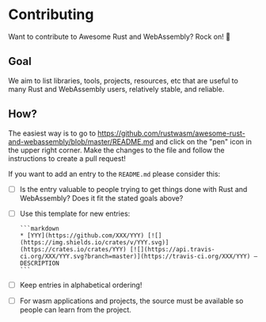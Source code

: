 # Contributing

Want to contribute to Awesome Rust and WebAssembly? Rock on! 🤘

## Goal

We aim to list libraries, tools, projects, resources, etc that are useful to
many Rust and WebAssembly users, relatively stable, and reliable.

## How?

The easiest way is to go to
https://github.com/rustwasm/awesome-rust-and-webassembly/blob/master/README.md
and click on the "pen" icon in the upper right corner. Make the changes to the
file and follow the instructions to create a pull request!

If you want to add an entry to the `README.md` please consider this:

* [ ] Is the entry valuable to people trying to get things done with Rust and
      WebAssembly? Does it fit the stated goals above?

* [ ] Use this template for new entries:

      ```markdown
      * [YYY](https://github.com/XXX/YYY) [![](https://img.shields.io/crates/v/YYY.svg)](https://crates.io/crates/YYY) [![](https://api.travis-ci.org/XXX/YYY.svg?branch=master)](https://travis-ci.org/XXX/YYY) — DESCRIPTION
      ```
* [ ] Keep entries in alphabetical ordering!

* [ ] For wasm applications and projects, the source must be available so people
      can learn from the project.

